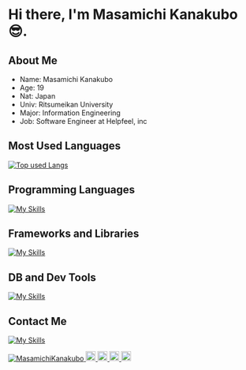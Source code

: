 # Hi there, I'm Masamichi Kanakubo😎.

## About Me
- Name: Masamichi Kanakubo
- Age: 19
- Nat: Japan
- Univ: Ritsumeikan University
- Major: Information Engineering
- Job: Software Engineer at Helpfeel, inc

## Most Used Languages
[![Top used Langs](https://github-readme-stats.vercel.app/api/top-langs/?username=MasamichiKanakubo&layout=compact&theme=tokyonight)](https://github.com/MasamichiKanakubo/)

## Programming Languages
[![My Skills](https://skillicons.dev/icons?i=python,nodejs,js,html,css)](https://skillicons.dev)

## Frameworks and Libraries
[![My Skills](https://skillicons.dev/icons?i=django,fastapi,express,vue,bootstrap)](https://skillicons.dev)

## DB and Dev Tools
[![My Skills](https://skillicons.dev/icons?i=mysql,mongodb,graphql,docker,gcp,git,github,githubactions,vscode,postman)](https://skillicons.dev)

## Contact Me
[![My Skills](https://skillicons.dev/icons?i=twitter,linkedin,gmail)](https://skillicons.dev)
 
<p align="left">
  <a href="https://github.com/MasamichiKanakubo/MasamichiKanakubo/">
    <img src="https://komarev.com/ghpvc/?username=MasamichiKanakubo" alt="MasamichiKanakubo" />
  </a>
  <a href="https://twitter.com/ma_kanakubo">
    <img height="20" src="https://img.shields.io/twitter/follow/ma_kanakubo?label=Twitter&logo=twitter&style=flat" />
  </a>
  <a href="https://github.com/MasamichiKanakubo">
    <img height="20" src="https://img.shields.io/github/followers/MasamichiKanakubo?label=follow&logo=github&style=flat" />
  </a>
  <a href="http://qiita.com/MasamichiKanakubo">
    <img height="20" src="https://qiita-badge.apiapi.app/s/MasamichiKanakubo/posts.svg" />
  </a>
  <//qiita.com/MasamichiKanakubo">
    <img height="20" src="https://qiita-badge.apiapi.app/s/MasamichiKanakubo/contributions.svg" />
  </a>
</p>
